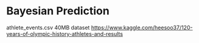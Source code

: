 # Bayesian Prediction

athlete_events.csv 40MB dataset https://www.kaggle.com/heesoo37/120-years-of-olympic-history-athletes-and-results
